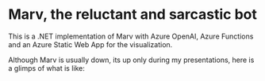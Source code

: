 # Marv, the reluctant and sarcastic bot
This is a .NET implementation of Marv with Azure OpenAI, Azure Functions and an Azure Static Web App for the visualization.

Although Marv is usually down, its up only during my presentations, here is a glimps of what is like: